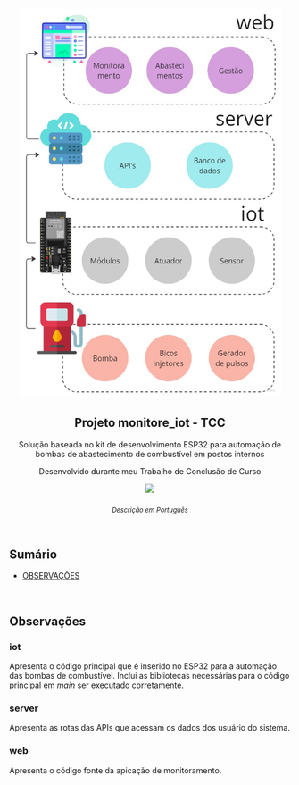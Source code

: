 <p align="center">
  <img src=".assets/topologia.jpg" height="700">
  <h2 align="center">Projeto monitore_iot - TCC</h2>
  <p align="center">Solução baseada no kit de desenvolvimento ESP32 para automação de bombas de abastecimento de combustível em postos internos</p>
  <p align="center">Desenvolvido durante meu Trabalho de Conclusão de Curso</p>
  <p align="center">
    <a href="https://drive.google.com/file/d/1FqV_F_vm_5pQEgPEcDSI5t4S6yIWn7tD/view?usp=sharing">
    	<img src="https://img.shields.io/badge/-Monografia-lightgrey"/>
    </a>
  </p>
</p>

<p align="center">
	<sub>
		<i>Descrição em Português</i>
	</sub>
</p>

<br>

## Sumário

- [OBSERVAÇÕES](#Inicio)

<br>

## Observações
### iot
Apresenta o código principal que é inserido no ESP32 para a automação das bombas de combustível. Inclui as bibliotecas necessárias para o código principal em _main_ ser executado corretamente.

### server
Apresenta as rotas das APIs que acessam os dados dos usuário do sistema.

### web
Apresenta o código fonte da apicação de monitoramento.

<br>
